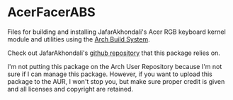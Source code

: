 # AcerFacerABS
Files for building and installing JafarAkhondali's Acer RGB keyboard kernel
module and utilities using the
[Arch Build System](https://wiki.archlinux.org/title/Arch_Build_System).

Check out JafarAkhondali's
[github repository](https://github.com/JafarAkhondali/acer-predator-turbo-and-rgb-keyboard-linux-module)
that this package relies on.

I'm not putting this package on the Arch User Repository because I'm not sure
if I can manage this package. However, if you want to upload this package to the
AUR, I won't stop you, but make sure proper credit is given and all licenses
and copyright are retained.
